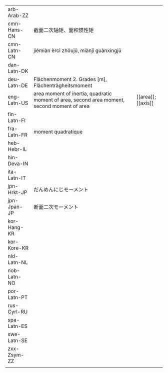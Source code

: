 | | | |
|-|-|-|
| arb-Arab-ZZ |  |  |
| cmn-Hans-CN | 截面二次轴矩、面积惯性矩 |  |
| cmn-Latn-CN | jiémiàn èrcì zhóujǔ, miànji guànxìngjǔ |  |
| dan-Latn-DK |  |  |
| deu-Latn-DE | Flächenmoment 2. Grades [m], Flächenträgheitsmoment |  |
| eng-Latn-US | area moment of inertia, quadratic moment of area, second area moment, second moment of area | [[area]]; [[axis]] |
| fin-Latn-FI |  |  |
| fra-Latn-FR | moment quadratique |  |
| heb-Hebr-IL |  |  |
| hin-Deva-IN |  |  |
| ita-Latn-IT |  |  |
| jpn-Hrkt-JP | だんめんにじモーメント |  |
| jpn-Jpan-JP | 断面二次モーメント |  |
| kor-Hang-KR |  |  |
| kor-Kore-KR |  |  |
| nld-Latn-NL |  |  |
| nob-Latn-NO |  |  |
| por-Latn-PT |  |  |
| rus-Cyrl-RU |  |  |
| spa-Latn-ES |  |  |
| swe-Latn-SE |  |  |
| zxx-Zsym-ZZ |  |  |
|  |  |  |
